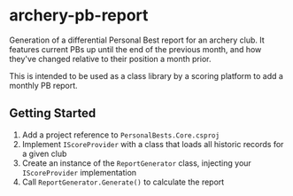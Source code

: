# archery-pb-report

Generation of a differential Personal Best report for an archery club. It features current PBs up until the end of the previous month, and how they've changed relative to their position a month prior.

This is intended to be used as a class library by a scoring platform to add a monthly PB report.

## Getting Started

1. Add a project reference to `PersonalBests.Core.csproj`
1. Implement `IScoreProvider` with a class that loads all historic records for a given club
1. Create an instance of the `ReportGenerator` class, injecting your `IScoreProvider` implementation
1. Call `ReportGenerator.Generate()` to calculate the report

